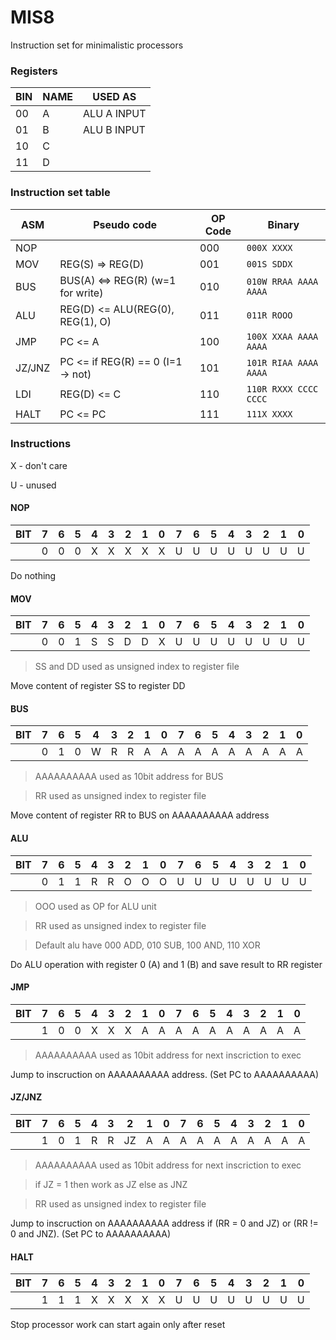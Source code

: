 # MIS8
Instruction set for minimalistic processors

### Registers

| BIN         | NAME     | USED AS     |
| ----------- | -------- |------------ |
| 00          | A        | ALU A INPUT |
| 01          | B        | ALU B INPUT |
| 10          | C        |             |
| 11          | D        |             |

### Instruction set table

| ASM         | Pseudo code                       | OP Code |   Binary               |
| ----------- | --------------------------------- |---------|------------------------|
| NOP         |                                   |   000   | `000X XXXX`            |
| MOV         | REG(S) => REG(D)                  |   001   | `001S SDDX`            |
| BUS         | BUS(A) <=> REG(R) (w=1 for write) |   010   | `010W RRAA AAAA AAAA`  |
| ALU         | REG(D) <= ALU(REG(0), REG(1), O)  |   011   | `011R ROOO`            |
| JMP         | PC <= A                           |   100   | `100X XXAA AAAA AAAA`  |
| JZ/JNZ      | PC <= if REG(R) == 0 (I=1 -> not) |   101   | `101R RIAA AAAA AAAA`  |
| LDI         | REG(D) <= C                       |   110   | `110R RXXX CCCC CCCC`  |
| HALT        | PC <= PC                          |   111   | `111X XXXX`            |

### Instructions

X - don't care

U - unused

#### NOP
| BIT |  7  |  6  |  5  |  4  |  3  |  2  |  1  |  0  |  7  |  6  |  5  |  4  |  3  |  2  |  1  |  0  |
| --- | --- | --- | --- | --- | --- | --- | --- | --- | --- | --- | --- | --- | --- | --- | --- | --- |
|     | 0   | 0   | 0   | X   | X   | X   | X   |  X  | U   | U   | U   | U   | U   | U   | U   | U   |

Do nothing

#### MOV
| BIT |  7  |  6  |  5  |  4  |  3  |  2  |  1  |  0  |  7  |  6  |  5  |  4  |  3  |  2  |  1  |  0  |
| --- | --- | --- | --- | --- | --- | --- | --- | --- | --- | --- | --- | --- | --- | --- | --- | --- |
|     | 0   | 0   | 1   | S   | S   | D   | D   |  X  | U   | U   | U   | U   | U   | U   | U   | U   |

> SS and DD used as unsigned index to register file

Move content of register SS to register DD

#### BUS
| BIT |  7  |  6  |  5  |  4  |  3  |  2  |  1  |  0  |  7  |  6  |  5  |  4  |  3  |  2  |  1  |  0  |
| --- | --- | --- | --- | --- | --- | --- | --- | --- | --- | --- | --- | --- | --- | --- | --- | --- |
|     | 0   | 1   | 0   | W   | R   | R   | A   |  A  | A   | A   | A   | A   | A   | A   | A   | A   |

> AAAAAAAAAA used as 10bit address for BUS

> RR used as unsigned index to register file

Move content of register RR to BUS on AAAAAAAAAA address

#### ALU
| BIT |  7  |  6  |  5  |  4  |  3  |  2  |  1  |  0  |  7  |  6  |  5  |  4  |  3  |  2  |  1  |  0  |
| --- | --- | --- | --- | --- | --- | --- | --- | --- | --- | --- | --- | --- | --- | --- | --- | --- |
|     | 0   | 1   | 1   | R   | R   | O   | O   |  O  | U   | U   | U   | U   | U   | U   | U   | U   |

> OOO used as OP for ALU unit

> RR used as unsigned index to register file

> Default alu have 000 ADD, 010 SUB, 100 AND, 110 XOR

Do ALU operation with register 0 (A) and 1 (B) and save result to RR register

#### JMP
| BIT |  7  |  6  |  5  |  4  |  3  |  2  |  1  |  0  |  7  |  6  |  5  |  4  |  3  |  2  |  1  |  0  |
| --- | --- | --- | --- | --- | --- | --- | --- | --- | --- | --- | --- | --- | --- | --- | --- | --- |
|     | 1   | 0   | 0   | X   | X   | X   | A   |  A  | A   | A   | A   | A   | A   | A   | A   | A   |

> AAAAAAAAAA used as 10bit address for next inscriction to exec

Jump to inscruction on AAAAAAAAAA address. (Set PC to AAAAAAAAAA)

#### JZ/JNZ
| BIT |  7  |  6  |  5  |  4  |  3  |  2  |  1  |  0  |  7  |  6  |  5  |  4  |  3  |  2  |  1  |  0  |
| --- | --- | --- | --- | --- | --- | --- | --- | --- | --- | --- | --- | --- | --- | --- | --- | --- |
|     | 1   | 0   | 1   | R   | R   | JZ  | A   |  A  | A   | A   | A   | A   | A   | A   | A   | A   |

> AAAAAAAAAA used as 10bit address for next inscriction to exec

> if JZ = 1 then work as JZ else as JNZ

> RR used as unsigned index to register file


Jump to inscruction on AAAAAAAAAA address if (RR = 0 and JZ) or (RR != 0 and JNZ). (Set PC to AAAAAAAAAA)

#### HALT
| BIT |  7  |  6  |  5  |  4  |  3  |  2  |  1  |  0  |  7  |  6  |  5  |  4  |  3  |  2  |  1  |  0  |
| --- | --- | --- | --- | --- | --- | --- | --- | --- | --- | --- | --- | --- | --- | --- | --- | --- |
|     | 1   | 1   | 1   | X   | X   | X   | X   |  X  | U   | U   | U   | U   | U   | U   | U   | U   |

Stop processor work can start again only after reset

